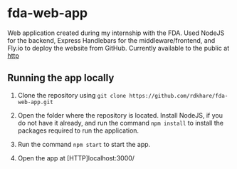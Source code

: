 # fda-web-app

Web application created during my internship with the FDA. Used NodeJS for the backend, Express Handlebars for the middleware/frontend, and Fly.io to deploy the website from GitHub. Currently available to the public at [http](https://hdstox.fly.dev/)

## Running the app locally

1. Clone the repository using `git clone https://github.com/rdkhare/fda-web-app.git`

2. Open the folder where the repository is located. Install NodeJS, if you do not have it already, and run the command `npm install` to install the packages required to run the application.

3. Run the command `npm start` to start the app.
   
4. Open the app at [HTTP]localhost:3000/
